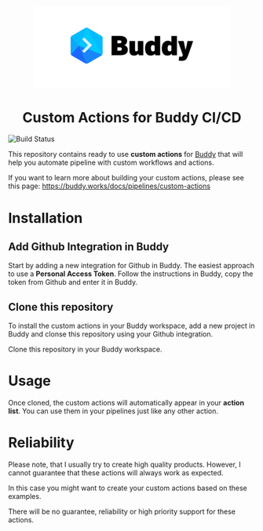 <p align="center">
   <img width="400px" src="/assets/buddy.png">
</p>
<h1 align="center">Custom Actions for Buddy CI/CD</h1>

 ![Build Status](https://github.com/boxblinkracer/buddy-actions/actions/workflows/ci_pipe.yml/badge.svg) 



This repository contains ready to use **custom actions** for [Buddy](https://buddy.works) that will help you automate pipeline with custom workflows and actions.

If you want to learn more about building your custom actions, please see this page: https://buddy.works/docs/pipelines/custom-actions

# Installation

## Add Github Integration in Buddy

Start by adding a new integration for Github in Buddy.
The easiest approach to use a **Personal Access Token**.
Follow the instructions in Buddy, copy the token from Github and enter it in Buddy.

## Clone this repository

To install the custom actions in your Buddy workspace, add a new project in Buddy
and clonse this repository using your Github integration.


Clone this repository in your Buddy workspace.

# Usage

Once cloned, the custom actions will automatically appear in your **action list**.
You can use them in your pipelines just like any other action.

# Reliability

Please note, that I usually try to create high quality products.
However, I cannot guarantee that these actions will always work as expected.

In this case you might want to create your custom actions based on these examples.

There will be no guarantee, reliability or high priority support for these actions.